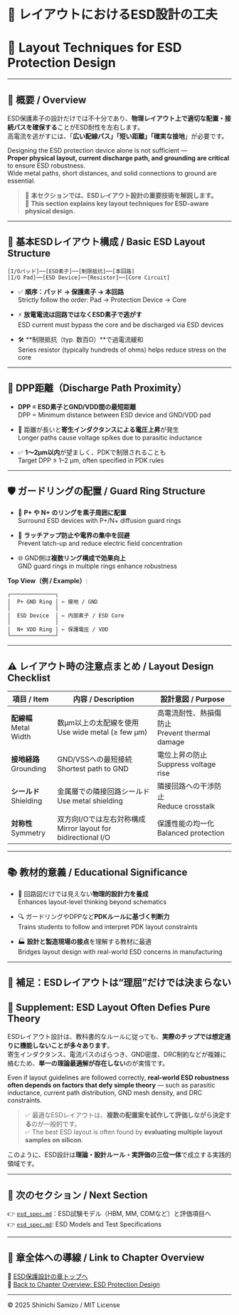 # 🧩 レイアウトにおけるESD設計の工夫  
# 🧩 Layout Techniques for ESD Protection Design

---

## 📘 概要 / Overview

ESD保護素子の設計だけでは不十分であり、**物理レイアウト上で適切な配置・接続パスを確保する**ことがESD耐性を左右します。  
高電流を逃がすには、「**広い配線パス」「短い距離」「確実な接地**」が必要です。

Designing the ESD protection device alone is not sufficient —  
**Proper physical layout, current discharge path, and grounding are critical** to ensure ESD robustness.  
Wide metal paths, short distances, and solid connections to ground are essential.

> 🎯 **本セクションでは、ESDレイアウト設計の重要技術を解説します。**  
> 🎯 **This section explains key layout techniques for ESD-aware physical design.**

---

## 🔀 基本ESDレイアウト構成 / Basic ESD Layout Structure

```
[I/Oパッド]──[ESD素子]──[制限抵抗]──[本回路]  
[I/O Pad]──[ESD Device]──[Resistor]──[Core Circuit]
```

- ✅ **順序：パッド → 保護素子 → 本回路**  
  Strictly follow the order: Pad → Protection Device → Core

- ⚡ **放電電流は回路ではなくESD素子で逃がす**  
  ESD current must bypass the core and be discharged via ESD devices

- 🛠️ **制限抵抗（typ. 数百Ω）**で過電流緩和  
  Series resistor (typically hundreds of ohms) helps reduce stress on the core

---

## 🔄 DPP距離（Discharge Path Proximity）

- **DPP = ESD素子とGND/VDD間の最短距離**  
  DPP = Minimum distance between ESD device and GND/VDD pad

- 📏 距離が長いと**寄生インダクタンスによる電圧上昇**が発生  
  Longer paths cause voltage spikes due to parasitic inductance

- ✅ **1〜2μm以内**が望ましく、PDKで制限されることも  
  Target DPP ≤ 1–2 μm, often specified in PDK rules

---

## 🛡️ ガードリングの配置 / Guard Ring Structure

- 🧩 **P+ や N+ のリングを素子周囲に配置**  
  Surround ESD devices with P+/N+ diffusion guard rings

- 🔰 **ラッチアップ防止や電界の集中を回避**  
  Prevent latch-up and reduce electric field concentration

- 🌐 GND側は**複数リング構成で効果向上**  
  GND guard rings in multiple rings enhance robustness

**Top View（例 / Example）**:
```
┌──────────────┐
│  P+ GND Ring │ ← 接地 / GND
│              │
│  ESD Device  │ ← 内部素子 / ESD Core
│              │
│  N+ VDD Ring │ ← 保護電圧 / VDD
└──────────────┘
```

---

## ⚠️ レイアウト時の注意点まとめ / Layout Design Checklist

| 項目 / Item | 内容 / Description | 設計意図 / Purpose |
|-------------|---------------------|---------------------|
| **配線幅**<br>Metal Width | 数μm以上の太配線を使用<br>Use wide metal (≥ few μm) | 高電流耐性、熱損傷防止<br>Prevent thermal damage |
| **接地経路**<br>Grounding | GND/VSSへの最短接続<br>Shortest path to GND | 電位上昇の防止<br>Suppress voltage rise |
| **シールド**<br>Shielding | 金属層での隣接回路シールド<br>Use metal shielding | 隣接回路への干渉防止<br>Reduce crosstalk |
| **対称性**<br>Symmetry | 双方向I/Oでは左右対称構成<br>Mirror layout for bidirectional I/O | 保護性能の均一化<br>Balanced protection |

---

## 📚 教材的意義 / Educational Significance

- 📐 回路図だけでは見えない**物理的設計力を養成**  
  Enhances layout-level thinking beyond schematics

- 🔍 ガードリングやDPPなど**PDKルールに基づく判断力**  
  Trains students to follow and interpret PDK layout constraints

- 🏭 **設計と製造現場の接点**を理解する教材に最適  
  Bridges layout design with real-world ESD concerns in manufacturing
  
---

## 🧠 補足：ESDレイアウトは“理屈”だけでは決まらない  
## 🧠 Supplement: ESD Layout Often Defies Pure Theory

ESDレイアウト設計は、教科書的なルールに従っても、**実際のチップでは想定通りに機能しないことが多々あります**。  
寄生インダクタンス、電流パスのばらつき、GND密度、DRC制約などが複雑に絡むため、**単一の理論最適解が存在しない**のが実情です。

Even if layout guidelines are followed correctly, **real-world ESD robustness often depends on factors that defy simple theory** — such as parasitic inductance, current path distribution, GND mesh density, and DRC constraints.

> ✅ 最適なESDレイアウトは、**複数の配置案を試作して評価しながら決定する**のが一般的です。  
> ✅ The best ESD layout is often found by **evaluating multiple layout samples on silicon**.

このように、ESD設計は**理論・設計ルール・実評価の三位一体**で成立する実践的領域です。

---

## 🔗 次のセクション / Next Section

👉 [`esd_spec.md`](./esd_spec.md)：ESD試験モデル（HBM, MM, CDMなど）と評価項目へ  
👉 [`esd_spec.md`](./esd_spec.md): ESD Models and Test Specifications

---

## 🧭 章全体への導線 / Link to Chapter Overview

📂 [ESD保護設計の章トップへ](../d_chapter3_esd_protection_design/README.md)  
📂 [Back to Chapter Overview: ESD Protection Design](../d_chapter3_esd_protection_design/README.md)

---

© 2025 Shinichi Samizo / MIT License
